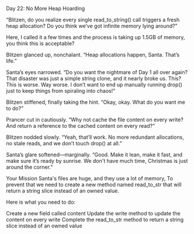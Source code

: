 Day 22: No More Heap Hoarding

“Blitzen, do you realize every single read_to_string() call triggers a fresh heap allocation? Do you think we’ve got infinite memory lying around?”

Here, I called it a few times and the process is taking up 1.5GB of memory, you think this is acceptable?

Blitzen glanced up, nonchalant. “Heap allocations happen, Santa. That’s life.”

Santa’s eyes narrowed. “Do you want the nightmare of Day 1 all over again? That disaster was just a simple string clone, and it nearly broke us. This? This is worse. Way worse. I don’t want to end up manually running drop() just to keep things from spiraling into chaos!”

Blitzen stiffened, finally taking the hint. “Okay, okay. What do you want me to do?”

Prancer cut in cautiously. “Why not cache the file content on every write? And return a reference to the cached content on every read?”

Blitzen nodded slowly. “Yeah, that’ll work. No more redundant allocations, no stale reads, and we don’t touch drop() at all.”

Santa’s glare softened—marginally. “Good. Make it lean, make it fast, and make sure it’s ready by sunrise. We don't have much time, Christmas is just around the corner.”

Your Mission
Santa's files are huge, and they use a lot of memory, To prevent that we need to create a new method named read_to_str that will return a string slice instead of an owned value.

Here is what you need to do:

Create a new field called content
Update the write method to update the content on every write
Complete the read_to_str method to return a string slice instead of an owned value
